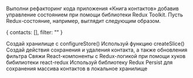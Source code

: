 Выполни рефакторинг кода приложения «Книга контактов» добавив управление
состоянием при помощи библиотеки Redux Toolkit. Пусть Redux-состояние, например,
выглядит следующим образом.

{ contacts: [], filter: "" }

Создай хранилище с configureStore() Используй функцию createSlice() Создай
действия сохранения и удаления контакта, а также обновления фильтра Свяжи
React-компоненты с Redux-логикой при помощи хуков бибилиотеки react-redux
Используй библиотеку Redux Persist для сохранения массива контактов в локальное
хранилище
